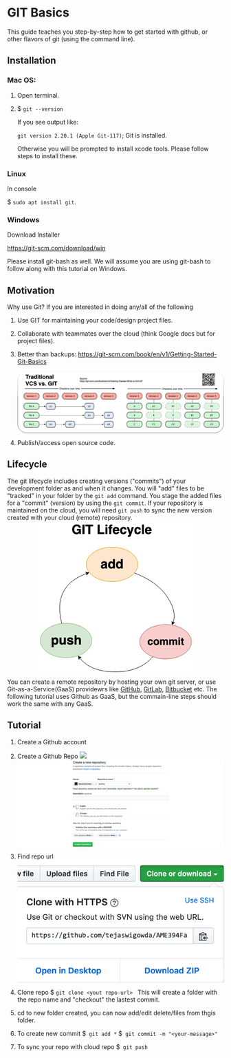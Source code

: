 

# GIT Basics

This guide teaches you step-by-step how to get started with github, or other flavors of git (using the command line).



## Installation

### Mac OS:

1. Open terminal.
2. $ ``git --version``

    If you see output like:
    
    ``git version 2.20.1 (Apple Git-117)``; Git is installed.
    
    Otherwise you will be prompted to install xcode tools. Please follow steps to install these.
    
### Linux

In console

$ ``sudo apt install git``.

### Windows

Download Installer

https://git-scm.com/download/win

Please install git-bash as well. We will assume you are using git-bash to follow along with this tutorial on Windows.

    
    
## Motivation

Why use Git? If you are interested in doing any/all of the following

1. Use GIT for maintaining your code/design project files.
2. Collaborate with teammates over the cloud (think Google docs but for project files).
3. Better than backups: https://git-scm.com/book/en/v1/Getting-Started-Git-Basics

    <img style="display:block;margin:auto" src='../../imgs/vcsVSgit.png'>
4. Publish/access open source code.





## Lifecycle

The git lifecycle includes creating versions ("commits") of your development folder as and when it changes. You will 
"add" files to be "tracked" in your folder by the `git add` command. You stage the added files for a "commit" (version) by using the `git commit`. If your repository is maintained on the cloud, you will need `git push` to sync the new version created with your cloud (remote) repository.
 <img style="display:block;margin:auto" src='../../imgs/lifecycle.png'>

You can create a remote repository by hosting your own git server, or use Git-as-a-Service(GaaS) providewrs like [GitHub](https://github.com/), [GitLab](https://gitlab.com), [Bitbucket](https://bitbucket.org/) etc. The following tutorial uses Github as GaaS, but the commain-line steps should work the same with any GaaS.





## Tutorial

1. Create a Github account
2. Create a Github Repo
    <img style="" src='../.../imgs/plus.png'>
    <img style="display:block;margin:auto" src='../../imgs/new.png'>
    
3. Find repo url
        <img style="display:block;margin:auto" src='../../imgs/clone.png'>

4. Clone repo
    $ ``git clone <yout repo-url> ``
    This will create a folder with the repo name and "checkout" the lastest commit.
    
5. cd to new folder created, you can now add/edit delete/files from thgis folder.

6. To create new commit
    $`` git add *``
    $`` git commit -m "<your-message>"``
    
7. To sync your repo with cloud repo
        $`` git push``


